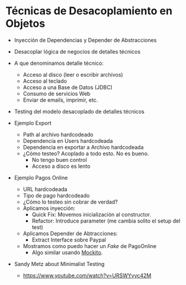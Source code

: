 # Técnicas de Desacoplamiento en Objetos

- Inyección de Dependencias y Depender de Abstracciones
- Desacoplar lógica de negocios de detalles técnicos
- A que denominamos detalle técnico:
    - Acceso al disco (leer o escribir archivos)
    - Acceso al teclado
    - Acceso a una Base de Datos (JDBC)
    - Consumo de servicios Web
    - Enviar de emails, imprimir, etc.
- Testing del modelo desacoplado de detalles técnicos
- Ejemplo Export
    - Path al archivo hardcodeado
    - Dependencia en Users hardcodeada
    - Dependencia en exportar a Archivo hardcodeada
    - ¿Cómo testeo? Acoplado a todo esto. No es bueno.
        - No tengo buen control
        - Acceso a disco es lento
- Ejemplo Pagos Online
    - URL hardcodeada
    - Tipo de pago hardcodeado
    - ¿Cómo lo testeo sin cobrar de verdad?
    - Aplicamos inyección:
        - Quick Fix: Movemos inicialización al constructor.
        - Refactor: Introduce parameter (me cambia solito el setup del test)
    - Aplicamos Depender de Abtracciones:
        - Extract Interface sobre Paypal
    - Mostramos como puedo hacer un *Fake* de PagoOnline
        - Algo similar usando [Mockito](https://central.sonatype.com/artifact/org.mockito/mockito-core).

- Sandy Metz about Minimalist Testing
    - https://www.youtube.com/watch?v=URSWYvyc42M